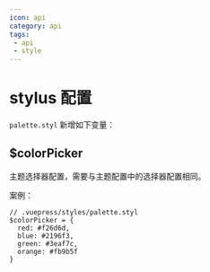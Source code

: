 ```yaml
---
icon: api
category: api
tags: 
 - api
 - style
---
```


# stylus 配置

`palette.styl` 新增如下变量：

## $colorPicker

主题选择器配置，需要与主题配置中的选择器配置相同。

案例：

```stylus
// .vuepress/styles/palette.styl
$colorPicker = {
  red: #f26d6d,
  blue: #2196f3,
  green: #3eaf7c,
  orange: #fb9b5f
}
```
